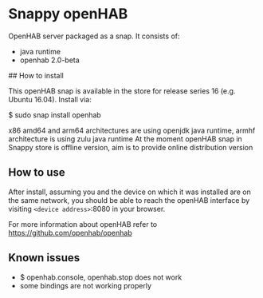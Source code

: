# Snappy openHAB


OpenHAB server packaged as a snap. It consists of:
  - java runtime
  - openhab 2.0-beta

## How to install

This openHAB snap is available in the store for release series 16 (e.g. Ubuntu 16.04). Install via:

$ sudo snap install openhab

x86 amd64 and arm64 architectures are using openjdk java runtime, armhf architecture is using zulu java runtime
At the moment openHAB snap in Snappy store is offline version, aim is to provide online distribution version

## How to use

After install, assuming you and the device on which it was installed are on the same network, you should be able to reach the openHAB interface by visiting `<device address>`:8080 in your browser.

For more information about openHAB refer to https://github.com/openhab/openhab

## Known issues

 - $ openhab.console, openhab.stop does not work
 - some bindings are not working properly
